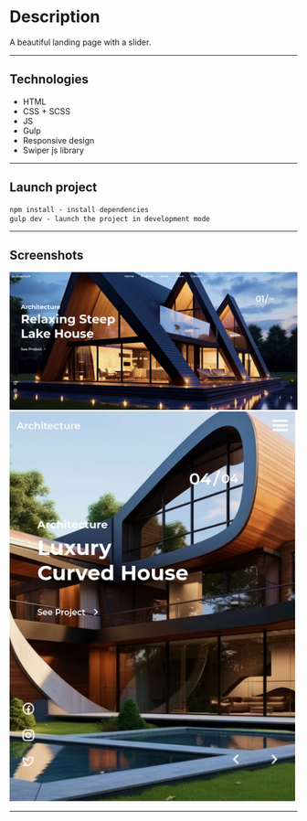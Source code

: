 # Description

A beautiful landing page with a slider.

---

## Technologies

- HTML
- CSS + SCSS
- JS
- Gulp
- Responsive design
- Swiper js library

---

## Launch project

```
npm install - install dependencies
gulp dev - launch the project in development mode
```

---

## Screenshots

<img src="https://github.com/NathanBailie/responsive_architecture_landing_page/raw/main/src/img/screenshots/screenshot_1.png" width="900" />
<img src="https://github.com/NathanBailie/responsive_architecture_landing_page/raw/main/src/img/screenshots/screenshot_2.png" width="500" />

---
